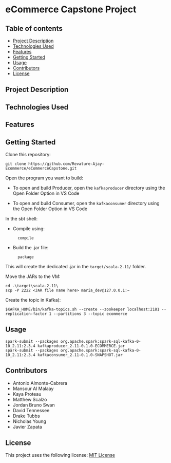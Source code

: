 # eCommerce Capstone Project

## Table of contents
* [Project Description](#project-description)
* [Technologies Used](#technologies-used)
* [Features](#features)
* [Getting Started](#getting-started)
* [Usage](#usage)
* [Contributors](#contributors)
* [License](license)

## Project Description


## Technologies Used

	
## Features

## Getting Started
Clone this repository:

    git clone https://github.com/Revature-Ajay-Ecommerce/eCommerceCapstone.git
    
Open the program you want to build:

- To open and build Producer, open the `kafkaproducer` directory using the Open Folder Option in VS Code

- To open and build Consumer, open the `kafkaconsumer` directory using the Open Folder Option in VS Code

In the sbt shell:

- Compile using:

        compile

- Build the .jar file:

        package
    
This will create the dedicated .jar in the `target/scala-2.11/` folder.
    
Move the JARs to the VM:

    cd .\target\scala-2.11\
    scp -P 2222 <JAR file name here> maria_dev@127.0.0.1:~
    
Create the topic in Kafka):

    $KAFKA_HOME/bin/kafka-topics.sh --create --zookeeper localhost:2181 --replication-factor 1 --partitions 3 --topic ecommerce

## Usage

    spark-submit --packages org.apache.spark:spark-sql-kafka-0-10_2.11:2.3.4 kafkaproducer_2.11-0.1.0-ECOMMERCE.jar
    spark-submit --packages org.apache.spark:spark-sql-kafka-0-10_2.11:2.3.4 kafkaconsumer_2.11-0.1.0-SNAPSHOT.jar

## Contributors
 - Antonio Almonte-Cabrera
 - Mansour Al Malaay
 - Kaya Proteau
 - Matthew Scalzo
 - Jordan Bruno Swan
 - David Tennessee
 - Drake Tubbs
 - Nicholas Young
 - Javier Zapata

## License
This project uses the following license: [MIT License](https://github.com/Revature-Ajay-Ecommerce/eCommerceCapstone/blob/02873be5f4a4b1ef13772636dea55ecbb8edb060/LICENSE)

